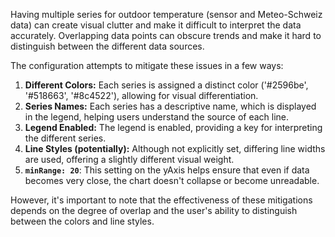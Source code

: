Having multiple series for outdoor temperature (sensor and Meteo-Schweiz data) can create visual clutter and make it difficult to interpret the data accurately. Overlapping data points can obscure trends and make it hard to distinguish between the different data sources.

The configuration attempts to mitigate these issues in a few ways:

1.  **Different Colors:** Each series is assigned a distinct color ('#2596be', '#518663', '#8c4522'), allowing for visual differentiation.
2.  **Series Names:** Each series has a descriptive name, which is displayed in the legend, helping users understand the source of each line.
3.  **Legend Enabled:** The legend is enabled, providing a key for interpreting the different series.
4.  **Line Styles (potentially):** Although not explicitly set, differing line widths are used, offering a slightly different visual weight.
5. **`minRange: 20`**: This setting on the yAxis helps ensure that even if data becomes very close, the chart doesn't collapse or become unreadable.

However, it's important to note that the effectiveness of these mitigations depends on the degree of overlap and the user's ability to distinguish between the colors and line styles.
